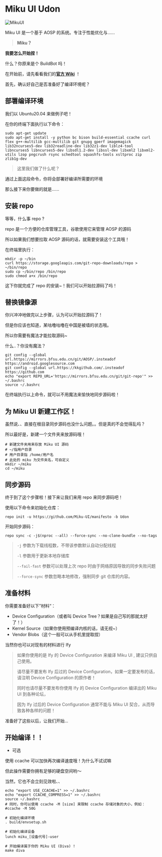 # Miku UI Udon

![MikuUI](https://github.com/Miku-UI/manifesto/raw/Udon/img/MikuUI.png)

Miku UI 是一个基于 AOSP 的系统。专注于性能优化与......

> **Miku？**

**我要怎么开始捏！**

什么？你原来是个 BuildBot 吗！

在开始前，请先看看我们的[**官方 Wiki**](https://github.com/Miku-UI/manifesto/wiki) ！


首先，确认好自己是否准备好了编译环境呢？

## 部署编译环境

我们以 Ubuntu20.04 来做例子吧！

在你的终端下面执行以下命令：
```shell
sudo apt-get update
sudo apt-get install -y python bc bison build-essential ccache curl flex g++-multilib gcc-multilib git gnupg gperf imagemagick lib32ncurses5-dev lib32readline-dev lib32z1-dev liblz4-tool libncurses5 libncurses5-dev libsdl1.2-dev libssl-dev libxml2 libxml2-utils lzop pngcrush rsync schedtool squashfs-tools xsltproc zip zlib1g-dev
```

>  这里我们做了什么呢？

通过上面这段命令，你将会部署好编译所需要的环境

那么接下来你要做的就是......

## 安装 repo

等等，什么事 repo ?

repo 是一个方便的仓库管理工具，谷歌使用它来管理 AOSP 的源码

所以如果我们想要拉取 AOSP 源码的话，就需要安装这个工具哦！

在终端里执行：

```shell
mkdir -p ~/bin
curl https://storage.googleapis.com/git-repo-downloads/repo > ~/bin/repo
sudo cp ~/bin/repo /bin/repo
sudo chmod a+x /bin/repo
```
这下你就完成了 repo 的安装~！我们可以开始拉源码了吗！

替换镜像源
----------

你兴冲冲地做完以上步骤，认为可以开始拉源码了！

但是你应该也知道，某咕噜咕噜在中国是被墙的状态哦。

所以你需要有魔法才能拉取源码~

什么..？你没有魔法？

```shell
git config --global url.https://mirrors.bfsu.edu.cn/git/AOSP/.insteadof https://android.googlesource.com
git config --global url.https://kkgithub.com/.insteadof https://github.com
echo "export REPO_URL='https://mirrors.bfsu.edu.cn/git/git-repo'" >> ~/.bashrc
source ~/.bashrc
```
在终端执行以上命令，就可以不用魔法来愉快地同步源码啦！


为 Miku UI 新建工作区！
------------------

虽然说、、直接在根目录同步源码也没什么问题。。但是真的不会觉得乱吗？

所以最好是，新建一个文件夹来放源码哦！

```shell
# 新建文件夹用来存放 Miku UI 源码
# ~/指用户目录
# 用户目录指 /home/用户名
# 此处的 miku 为文件夹名，可自定义
mkdir ~/miku
cd ~/miku
```

同步源码
------------


终于到了这个步骤啦！接下来让我们来用 repo 来同步源码吧！

使用以下命令来初始化仓库：

```shell
repo init -u https://github.com/Miku-UI/manifesto -b Udon
```

开始同步源码：

```shell
repo sync -c -j$(nproc --all) --force-sync --no-clone-bundle --no-tags
```
> `-j` 参数为下载线程数，不带该参数默认自动分配线程
>
> `-l` 参数用于更新本地存储库
>
> `--fail-fast` 参数可以处理上次 repo 时由于网络原因导致的同步失败问题
>
> `--force-sync` 参数忽略本地修改，强制同步 git 仓库的内容。

## 准备材料

你需要准备好以下”材料“：

- Device Configuration（或者叫 Device Tree？如果是自己写的那就太好了！）
- Kernel Source（如果你使用预编译内核的话，请无视~）
- Vendor Blobs（这个一般可以从手机里提取捏）

当然你也可以对现有的材料进行 Ify

> 如果你使用的是 Ify 的 Device Configuration 来编译 Miku UI , 建议只供自己使用。
>
> 请尽量不要发布 Ify 后过的 Device Configuration，如果一定要发布的话，请注明 Device Configuration 的原作者！
>
> 同时也请尽量不要发布你使用 Ify 的 Device Configuration 编译出的 Miku UI 到各种论坛，
> 
> 因为 Ify 过后的 Device Configuration 通常不能与 Miku UI 契合，从而导致各种各样的问题！

准备好了这些以后，让我们开始...

## 开始编译！！

* 可选

使用 ccache 可以加快再次编译速度哦！为什么不试试嘛

但此操作需要你拥有足够的硬盘空间哟～

当然，它也不会立刻见效啦、、

```shell
echo "export USE_CCACHE=1" >> ~/.bashrc
echo "export CCACHE_COMPRESS=1" >> ~/.bashrc
source ~/.bashrc
# 同时，你可以使用 ccache -M [size] 来限制 ccache 存储对象的大小，例如：
#ccache -M 50G
```

```shell
# 初始化编译环境
. build/envsetup.sh

# 初始化编译设备
lunch miku_[设备代号]-user

# 开始编译属于你的 Miku UI (Diva) !
make diva
```
